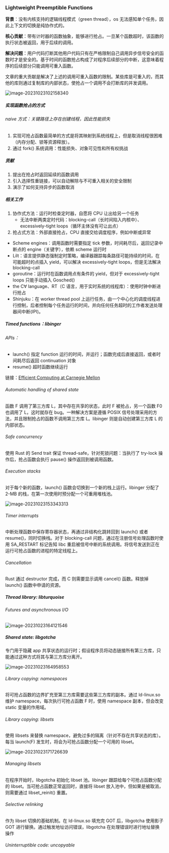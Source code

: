 ### Lightweight Preemptible Functions



**背景**：没有内核支持的逻辑线程模式（green thread），os 无法感知单个任务，因此上下文的切换是纯协作式的。

**核心贡献**：带有计时器的函数抽象，能够进行抢占。一旦某个函数超时，该函数的执行状态被返回，用于后续的调用。

**解决问题**：用户代码打断其他用户代码只有在严格限制自己调用异步信号安全的函数时才是安全的。基于时间的函数抢占构成了对程序后续部分的中断，这意味着程序的后续部分只能调用可重入函数。

文章的重大贡献是解决了上述的调用可重入函数的限制。某些库是可重入的，而其他的库则通过复制库的内部状态，使抢占一个调用不会打断库的并发调用。

![image-20231023102158340](./assets/image-20231023102158340.png)

##### 实现函数抢占的方式

###### naive 方式：关键路径上存在创建线程，因此性能损失

1. 实现可抢占函数最简单的方式是将其映射到系统线程上，但是取消线程很困难（内存分配、锁等资源释放）。
2. 通过 fork() 系统调用：性能损失、对象可见性和所有权挑战



##### 贡献

1. 提出在抢占时返回延续的函数调用
2. 引入选择性重链接，可以自动解除与不可重入相关的安全限制
3. 演示了如何支持异步的函数取消



##### 相关工作

1. 协作式方法：运行时检查定时器，自愿将 CPU 让出给另一个任务
    - 无法中断两类定时代码：blocking-call（长时间陷入内核中）、excessively-tight loops（循环主体没有可让出点）
2. 抢占式方法：外部直接抢占，CPU 直接交给调度程序，例如中断或异常



- Scheme engines：调用函数时需要指定 tick 参数，时间耗尽后，返回记录中断点的 engine（关键字），依赖 scheme 运行时
- Lilt：语言提供静态强制定时策略，编译器跟踪每条路径可能持续的时间，在可能超时的点插入 yield，可以解决 excessively-tight loops，但是无法解决 blocking-call
- goroutine：运行时在函数调用点有条件的 yield，但对于 excessively-tight loops 只能手动插入 Gosched()
- the C∀ language、RT（C 语言，用于实时系统的线程库）：使用时钟中断进行抢占
- Shinjuku：在 worker thread pool 上运行任务，由一个中心化的调度线程进行控制，后者控制每个任务运行的时间，并向任何任务超时的工作者发送处理器间中断(IPI)。



##### Timed functions：libinger

###### APIs：

- launch() 指定 function 运行的时间，并运行；函数完成后直接返回，或者时间耗尽后返回 continuation 对象
- resume() 超时函数继续运行

链接：[Efficient Computing at Carnegie Mellon](https://efficient.github.io/#lpf)

###### Automatic handling of shared state

函数 F 调用了第三方库 L，其中存在共享的状态，此时 F 被抢占，另一个函数 F0 也调用了 L，这时就存在 bug。一种解决方案是遵循 POSIX 信号处理采用的方法，并且限制抢占的函数不调用第三方库 L。libinger 则是自动创建第三方库 L 的内部状态。

###### Safe concurrency

使用 Rust 的 Send trait 保证 thread-safe，针对死锁问题：当执行了 try-lock 操作后，抢占函数会执行 pause() 操作返回到被调用函数。

###### Execution stacks

对于每个新的函数，launch() 函数会切换到一个新的栈上运行。libinger 分配了 2-MB 的栈，在第一次使用时预分配一个可重用堆栈池。

![image-20231023153343313](./assets/image-20231023153343313.png)

###### Timer interrupts

中断处理函数中保存寄存器状态，再通过非结构化跳转回到 launch() 或者 resume()，同时切换栈。对于 blocking-call 问题，通过在注册信号处理函数时使用 SA_RESTART 标记告知 libc 重启被信号中断的系统调用。将信号发送到正在运行可抢占函数的进程的特定线程上。

###### Cancellation

Rust 通过 destructor 完成，而 C 则需要显示调用 cancel() 函数。释放掉 launch() 函数中申请的资源。



##### Thread library: libturquoise

###### Futures and asynchronous I/O

![image-20231023164121546](./assets/image-20231023164121546.png)

##### Shared state: libgotcha

专门用于隐藏 app 共享状态的运行时；假设程序员将动态链接所有第三方库，只能通过这种方式将其与第三方库分离开。

![image-20231023164958553](./assets/image-20231023164958553.png)

###### Library copying: namespaces

将可抢占函数的边界扩充至第三方库需要这些第三方库的副本。通过 ld-linux.so 维护 namespace，每次执行可抢占函数 F 时，使用 namespace 副本，但会改变 static 变量的作用域。

###### Library copying: libsets

使用 libsets 来替换 namespace，避免过多的隔离（针对不存在共享状态的库）。每当 launch(F) 发生时，将会为可抢占函数分配一个可用的 libset。

![image-20231023171726639](./assets/image-20231023171726639.png)

###### Managing libsets

在程序开始时，libgotcha 初始化 libset 池。libinger 跟踪给每个可抢占函数分配的 libset。当可抢占函数正常返回时，直接将 libset 放入池中，但如果是被取消，则需要通过 libset_reinit() 重置。

###### Selective relinking

作为 libset 切换的基础机制。在 ld-linux.so 填充完 GOT 后，libgotcha 使用影子 GOT 进行替换。通过触发地址访问错误，libgotcha 在处理错误时进行地址替换操作

###### Uninterruptible code: uncopyable

